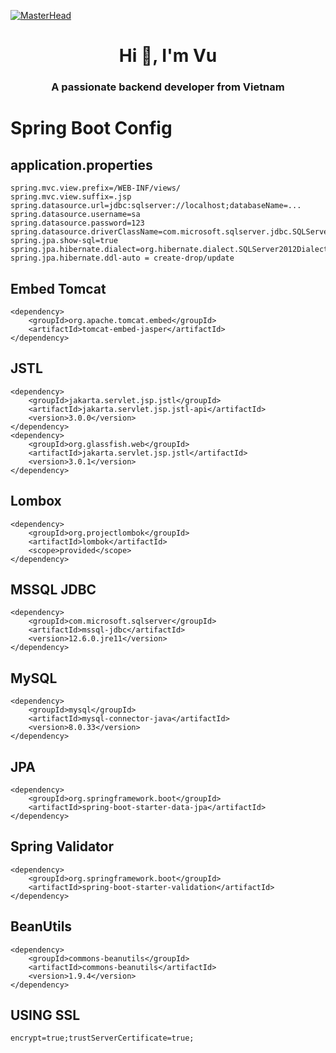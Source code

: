 [![MasterHead](https://static.wixstatic.com/media/809ab6_83a1f7749ff041608a3443cf551658ac~mv2.gif)](https://github.com/VuScriptMasterForge)
<h1 align="center">Hi 👋, I'm Vu</h1>
<h3 align="center">A passionate backend developer from Vietnam</h3>

# Spring Boot Config

## application.properties
```
spring.mvc.view.prefix=/WEB-INF/views/
spring.mvc.view.suffix=.jsp
spring.datasource.url=jdbc:sqlserver://localhost;databaseName=...
spring.datasource.username=sa
spring.datasource.password=123
spring.datasource.driverClassName=com.microsoft.sqlserver.jdbc.SQLServerDriver
spring.jpa.show-sql=true
spring.jpa.hibernate.dialect=org.hibernate.dialect.SQLServer2012Dialect
spring.jpa.hibernate.ddl-auto = create-drop/update
```
## Embed Tomcat
```
<dependency>
    <groupId>org.apache.tomcat.embed</groupId>
    <artifactId>tomcat-embed-jasper</artifactId>
</dependency>
```

## JSTL 
```
<dependency>
    <groupId>jakarta.servlet.jsp.jstl</groupId>
    <artifactId>jakarta.servlet.jsp.jstl-api</artifactId>
    <version>3.0.0</version>
</dependency>
<dependency>
    <groupId>org.glassfish.web</groupId>
    <artifactId>jakarta.servlet.jsp.jstl</artifactId>
    <version>3.0.1</version>
</dependency>
```

## Lombox
```
<dependency>
    <groupId>org.projectlombok</groupId>
    <artifactId>lombok</artifactId>
    <scope>provided</scope>
</dependency>
```

## MSSQL JDBC
``` 
<dependency>
    <groupId>com.microsoft.sqlserver</groupId>
    <artifactId>mssql-jdbc</artifactId>
    <version>12.6.0.jre11</version>
</dependency>
```

## MySQL
``` 
<dependency>
    <groupId>mysql</groupId>
    <artifactId>mysql-connector-java</artifactId>
    <version>8.0.33</version>
</dependency>
```

## JPA 
```
<dependency>
    <groupId>org.springframework.boot</groupId>
    <artifactId>spring-boot-starter-data-jpa</artifactId>
</dependency>
```

## Spring Validator 
``` 
<dependency>
    <groupId>org.springframework.boot</groupId>
    <artifactId>spring-boot-starter-validation</artifactId>
</dependency>
```
## BeanUtils
```
<dependency>
    <groupId>commons-beanutils</groupId>
    <artifactId>commons-beanutils</artifactId>
    <version>1.9.4</version>
</dependency>

```

## USING SSL
```
encrypt=true;trustServerCertificate=true;
```
